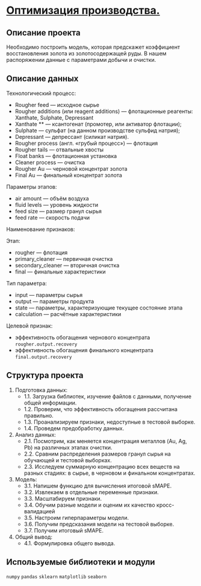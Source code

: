 # [Оптимизация производства.]( https://github.com/Victoria-Petrova/Yandex.Practicum.Data_Scientist-main/blob/master/Project_%E2%84%965/project%E2%84%965.ipynb)

## Описание проекта

Необходимо построить модель, которая предскажет коэффициент восстановления золота из золотосодержащей руды. В нашем распоряжении данные с параметрами добычи и очистки.

## Описание данных

Технологический процесс:

- Rougher feed — исходное сырье
- Rougher additions (или reagent additions) — флотационные реагенты: Xanthate, Sulphate, Depressant
- Xanthate ** — ксантогенат (промотер, или активатор флотации);
- Sulphate — сульфат (на данном производстве сульфид натрия);
- Depressant — депрессант (силикат натрия).
- Rougher process (англ. «грубый процесс») — флотация
- Rougher tails — отвальные хвосты
- Float banks — флотационная установка
- Cleaner process — очистка
- Rougher Au — черновой концентрат золота
- Final Au — финальный концентрат золота

Параметры этапов:

- air amount — объём воздуха
- fluid levels — уровень жидкости
- feed size — размер гранул сырья
- feed rate — скорость подачи

Наименование признаков:

Этап:

- rougher — флотация
- primary_cleaner — первичная очистка
- secondary_cleaner — вторичная очистка
- final — финальные характеристики

Тип параметра:

- input — параметры сырья
- output — параметры продукта
- state — параметры, характеризующие текущее состояние этапа
- calculation — расчётные характеристики

Целевой признак:

- эффективность обогащения чернового концентрата `rougher.output.recovery`
- эффективность обогащения финального концентрата `final.output.recovery`

## Структура проекта
1. Подготовка данных:
    - 1.1. Загрузка библиотек, изучение файлов с данными, получение общей информации.
    - 1.2. Проверим, что эффективность обогащения рассчитана правильно.
    - 1.3. Проанализируем признаки, недоступные в тестовой выборке.
    - 1.4. Проведем предобработку данных.
2. Анализ данных:
    - 2.1. Посмотрим, как меняется концентрация металлов (Au, Ag, Pb) на различных этапах очистки.
    - 2.2. Сравним распределения размеров гранул сырья на обучающей и тестовой выборках.
    - 2.3. Исследуем суммарную концентрацию всех веществ на разных стадиях: в сырье, в черновом и финальном концентратах.
3. Модель:
    - 3.1. Напишем функцию для вычисления итоговой sMAPE.
    - 3.2. Извлекаем в отдельные переменные признаки.
    - 3.3. Масштабируем признаки.
    - 3.4. Обучим разные модели и оценим их качество кросс-валидацией
    - 3.5. Настроим гиперпараметры модели.
    - 3.6. Получим предсказания модели на тестовой выборке.
    - 3.7. Получим итоговый sMAPE.
4. Общий вывод:
    - 4.1. Формулировка общего вывода.

## Используемые библиотеки и модули
`numpy` `pandas`  `sklearn` `matplotlib` `seaborn`
